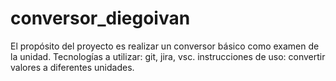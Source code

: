 # conversor_diegoivan
El propósito del proyecto es realizar un conversor básico como examen de la unidad.
Tecnologías a utilizar: git, jira, vsc.
instrucciones de uso: convertir valores a diferentes unidades.
